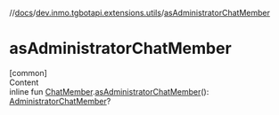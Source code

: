 //[docs](../../index.md)/[dev.inmo.tgbotapi.extensions.utils](index.md)/[asAdministratorChatMember](as-administrator-chat-member.md)



# asAdministratorChatMember  
[common]  
Content  
inline fun [ChatMember](../dev.inmo.tgbotapi.types.ChatMember.abstracts/-chat-member/index.md).[asAdministratorChatMember](as-administrator-chat-member.md)(): [AdministratorChatMember](../dev.inmo.tgbotapi.types.ChatMember.abstracts/-administrator-chat-member/index.md)?  



